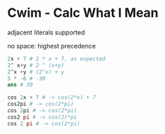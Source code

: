 # Cwim - Calc What I Mean
adjacent literals supported

no space: highest precedence
```julia
2x + 7 # 2 * x + 7, as expected
2^ x+y # 2 ^ (x+y)
2^x +y # (2^x) + y
5 * -6 # -30
ans # 30

cos 2x + 7 # -> cos(2*x) + 7
cos2pi # -> cos(2*pi)
cos 2pi # -> cos(2*pi)
cos2 pi # -> cos(2)*pi
cos 2 pi # -> cos(2*pi)
```
